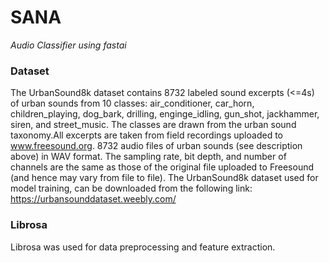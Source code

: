 # SANA  
*Audio Classifier using fastai* 

   ### Dataset

The UrbanSound8k dataset contains 8732 labeled sound excerpts (<=4s) of urban sounds from 10 classes: air_conditioner, car_horn, children_playing, dog_bark, drilling, enginge_idling, gun_shot, jackhammer, siren, and street_music. The classes are drawn from the urban sound taxonomy.All excerpts are taken from field recordings uploaded to www.freesound.org.
8732 audio files of urban sounds (see description above) in WAV format. The sampling rate, bit depth, and number of channels are the same as those of the original file uploaded to Freesound (and hence may vary from file to file).
The UrbanSound8k dataset used for model training, can be downloaded from the following link: https://urbansounddataset.weebly.com/    

### Librosa

Librosa was used for data preprocessing and feature extraction.


